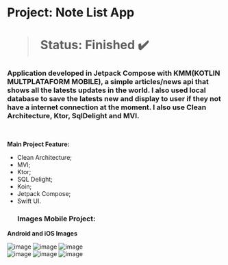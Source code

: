 <h1> Project: Note List App<h1> 

  > Status: Finished ✔️
  
  ### Application developed in Jetpack Compose with KMM(KOTLIN MULTPLATAFORM MOBILE), a simple articles/news api that shows all the latests updates in the world. I also used local database to save the latests new and display to user if they not have a internet connection at the moment. I also use Clean Architecture, Ktor, SqlDelight and MVI.
  
  <br>

  <strong>Main Project Feature: </strong>

 + Clean Architecture;
 + MVI;
 + Ktor;
 + SQL Delight;
 + Koin;
 + Jetpack Compose;
 + Swift UI.
   ### Images Mobile Project:

<strong>Android and iOS Images</strong>

![image](https://github.com/user-attachments/assets/54ab6841-1582-47c6-b651-93b74846d57e)
![image](https://github.com/user-attachments/assets/354e96a8-e6b4-42bb-bdd7-98de9cbe6f43)
![image](https://github.com/user-attachments/assets/a49cd2b3-9518-44f9-a4d7-2a1dc07345b4)
  <br>
![image](https://github.com/user-attachments/assets/e2302e91-562f-4b6f-9327-779bc2f6682a)
![image](https://github.com/user-attachments/assets/d290e8b6-a3c4-4588-85bb-c120c693a5c4)
![image](https://github.com/user-attachments/assets/1b5aa6f4-741a-4216-9580-8f4a0443bc56)




